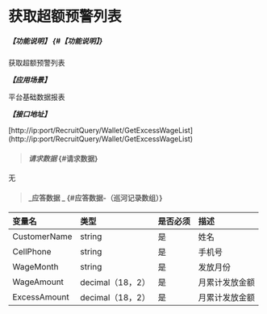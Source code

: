 # 获取超额预警列表

##### _【功能说明】_ {#【功能说明】}

获取超额预警列表

_**【应用场景】**_

平台基础数据报表

_**【接口地址】**_

[http://ip:port/RecruitQuery/Wallet/GetExcessWageList]
(http://ip:port/RecruitQuery/Wallet/GetExcessWageList)

> #### _请求数据_ {#请求数据}

无

> #### _应答数据 _ {#应答数据-（巡河记录数组）}

| 变量名 | 类型 | 是否必须 | 描述 |
| :--- | :--- | :--- | :--- |
| CustomerName| string | 是 | 姓名|
| CellPhone| string | 是 | 手机号|
| WageMonth| string| 是 | 发放月份 |
| WageAmount | decimal（18，2） | 是 | 月累计发放金额 |
| ExcessAmount | decimal（18，2） | 是 | 月累计发放金额 |




